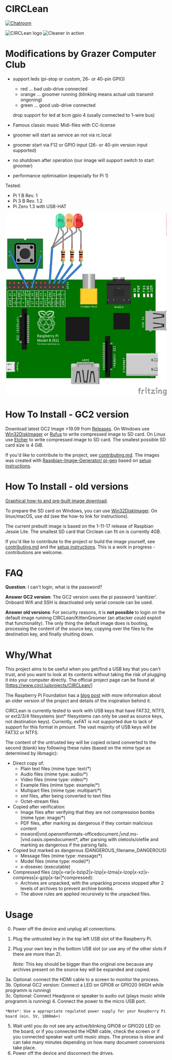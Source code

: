 CIRCLean
========

[![Chatroom](https://badges.gitter.im/CIRCLean/Lobby.svg)](https://gitter.im/CIRCLean/Lobby)

![CIRCLean logo](https://www.circl.lu/assets/images/logos/circlean.png)
![Cleaner in action](http://www.circl.lu/assets/images/CIRCLean/CIRCLean.png)

Modifications by Grazer Computer Club
===============================
 * support leds (pi-stop or custom, 26- or 40-pin GPIO) 
   - red ... bad usb-drive connected
   - orange ... groomer running (blinking means actual usb transmit ongoning)
   - green ... good usb-drive connected
   
   drop support for led at bcm gpio 4 (usally connected to 1-wire bus) 
   
 * Famous classic music Midi-files with CC-license 
 * groomer will start as service an not via rc.local
 * groomer start via F12 or GPIO input (26- or 40-pin version input supported)
 * no shutdown after operation (our image will support switch to start groomer)
 * performance optimisation (especially for Pi 1)
 
 Tested:
   * Pi 1 B Rev. 1
   * Pi 3 B Rev. 1.2
   * Pi Zero 1.3 with USB-HAT 
   
  ![26 Pin GPIO IO](https://raw.githubusercontent.com/GrazerComputerClub/Circlean/master/doc/USB-Sanitizer_26pin_IO.png)

How To Install - GC2 version
============================

Download latest GC2 Image >19.09 from [Releases](https://github.com/GrazerComputerClub/Circlean/releases). 
On  Windows use [Win32DiskImager](http://sourceforge.net/projects/win32diskimager/) or [Rufus](https://rufus.ie/) to write compressed image to SD card. On Linux use [Etcher](https://www.balena.io/etcher/) to write compressed image to SD card.
The smallest possible SD card size is 4 GiB.

If you'd like to contribute to the project, see [contributing.md](CONTRIBUTING.md). 
The images was created with [Raspbian-Image-Generator/ pi-gen](https://github.com/GrazerComputerClub/Raspbian-Image-Generator) based on  [setup instructions](doc/setup_with_proot.md).


How To Install - old versions
=============================

[Graphical how-to and pre-built image download](http://circl.lu/projects/CIRCLean/).

To prepare the SD card on Windows, you can use [Win32DiskImager](http://sourceforge.net/projects/win32diskimager/). On linux/macOS, use dd (see the how-to link for
instructions).

The current prebuilt image is based on the 1-11-17 release of Raspbian Jessie Lite.
The smallest SD card that Circlean can fit on is currently 4GB.

If you'd like to contribute to the project or build the image yourself, see
[contributing.md](CONTRIBUTING.md) and the [setup instructions](doc/setup_with_proot.md).
This is a work in progress - contributions are welcome.

FAQ
===

**Question**: I can't login, what is the password? 

**Answer GC2 version**: The GC2 version uses the pi password 'sanitizer'. Onboard Wifi and SSH is deactivated only serial console can be used.

**Answer old versions**:
For security reasons, it is **not possible** to login on the default image runinng CIRCLean/KittenGroomer (an attacker could exploit that functionality). 
The only thing the default image does is booting, processing the content of the source key, copying over the files to the destination key, and finally shutting down.


Why/What
========

This project aims to be useful when you get/find a USB key that you can't trust,
and you want to look at its contents without taking the risk of plugging it into
your computer directly. The official project page can be found at [https://www.circl.lu/projects/CIRCLean/]

The Raspberry Pi Foundation has a [blog post](https://www.raspberrypi.org/blog/kittengroomercirclean-data-security-for-journalists-and-activists/) with more information
about an older version of the project and details of the inspiration behind it.

CIRCLean is currently tested to work with USB keys that have FAT32, NTFS, or
ext2/3/4 filesystems (ext* filesystems can only be used as source keys, not destination
keys). Currently, exFAT is not supported due to lack of support for this format in pmount.
The vast majority of USB keys will be FAT32 or NTFS.

The content of the untrusted key will be copied or/and converted to the second
(blank) key following these rules (based on the mime type as determined by libmagic):
- Direct copy of:
  - Plain text files (mime type: text/*)
  - Audio files (mime type: audio/*)
  - Video files (mime type: video/*)
  - Example files (mime type: example/*)
  - Multipart files (mime type: multipart/*)
  - xml files, after being converted to text files
  - Octet-stream files
- Copied after verification:
  - Image files after verifying that they are not compression bombs (mime type: image/*)
  - PDF files, after marking as dangerous if they contain malicious content
  - msword|vnd.openxmlformats-officedocument.*|vnd.ms-*|vnd.oasis.opendocument*, after
    parsing with oletools/olefile and marking as dangerous if the parsing fails.
- Copied but marked as dangerous (DANGEROUS_filename_DANGEROUS)
  - Message files (mime type: message/*)
  - Model files (mime type: model/*)
  - x-dosexec (executable)
- Compressed files (zip|x-rar|x-bzip2|x-lzip|x-lzma|x-lzop|x-xz|x-compress|x-gzip|x-tar|*compressed):
  - Archives are unpacked, with the unpacking process stopped after 2 levels of archives
    to prevent archive bombs.
  - The above rules are applied recursively to the unpacked files.

Usage
=====

0. Power off the device and unplug all connections.
1. Plug the untrusted key in the top left USB slot of the Raspberry Pi.
2. Plug your own key in the bottom USB slot (or use any of the other slots if
there are more than 2).

    *Note*: This key should be bigger than the original one because any archives
          present on the source key will be expanded and copied.

3a. Optional: connect the HDMI cable to a screen to monitor the process.
3b. Optional GC2 version: Connect a LED on GPIO8 or GPIO20 (HIGH while programm is running)   
3c. Optional: Connect Headpone or speaker to audio out (plays music while programm is running)
4. Connect the power to the micro USB port.

    *Note*: Use a appropriate regulated power supply for your Raspberry Pi board (min. 5V, 1000mA+)

5. Wait until you do not see any active/blinking GPIO8 or GPIO20 LED on the board, or if you
   connected the HDMI cable, check the screen or if you connected speaker wait until music stops. 
   The process is slow and can take many minutes depending on how many document conversions take place.
6. Power off the device and disconnect the drives.
